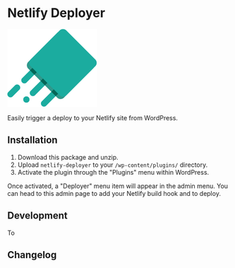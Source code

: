 # Netlify Deployer

![Deployer](assets/deployer-icon.png)

Easily trigger a deploy to your Netlify site from WordPress.

## Installation

1. Download this package and unzip.
1. Upload `netlify-deployer` to your `/wp-content/plugins/` directory.
1. Activate the plugin through the "Plugins" menu within WordPress.

Once activated, a "Deployer" menu item will appear in the admin menu. You can head to this admin page to add your Netlify build hook and to deploy.

## Development

To 

## Changelog